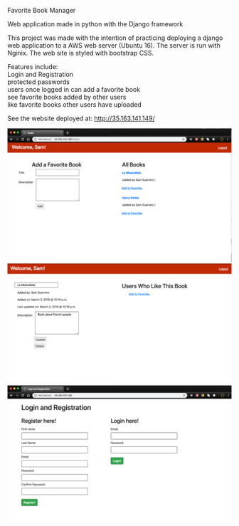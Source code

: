 Favorite Book Manager

Web application made in python with the Django framework

This project was made with the intention of practicing deploying a django web application to 
a AWS web server (Ubuntu 16). The server is run with Nginix. The web site is styled with bootstrap CSS.

Features include: <br />
Login and Registration <br />
protected passwords <br />
users once logged in can add a favorite book <br />
see favorite books added by other users <br />
like favorite books other users have uploaded <br />

See the website deployed at: http://35.163.141.149/

![alt text](https://github.com/samkguerrero/fav_books/blob/master/apps/log_reg/templates/favbook1.png)
![alt text](https://github.com/samkguerrero/fav_books/blob/master/apps/log_reg/templates/favbook2.png)
![alt text](https://github.com/samkguerrero/fav_books/blob/master/apps/log_reg/templates/favbook3.png)

